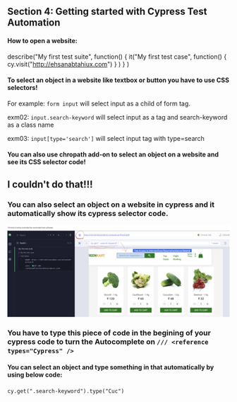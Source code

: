 ## Section 4: Getting started with Cypress Test Automation

#### How to open a website:

describe("My first test suite", function()
{
    it("My first test case", function()
    {
        cy.visit("http://ehsanabtahiux.com")
    }
    )
}
)


#### To select an object in a website like textbox or button you have to use CSS selectors!

For example: `form input` will select input as a child of form tag.

exm02: `input.search-keyword` will select input as a tag and search-keyword as a class name

exm03: `input[type='search']` will select input tag with type=search


#### You can also use chropath add-on to select an object on a website and see its CSS selector code! 

## I couldn't do that!!!

### You can also select an object on a website in cypress and it automatically show its cypress selector code.

![ alt Cypress open first page](Assets/Images/Screenshot%202022-12-14%20at%207.57.29%20PM.png)


### You have to type this piece of code in the begining of your cypress code to turn the Autocomplete on `/// <reference types="Cypress" />`


#### You can select an object and type something in that automatically by using below code:

`cy.get(".search-keyword").type("Cuc")`